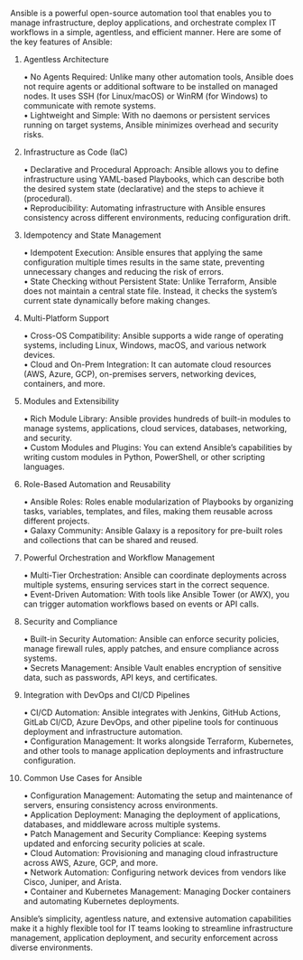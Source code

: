 Ansible is a powerful open-source automation tool that enables you to manage infrastructure, deploy applications, and orchestrate complex IT workflows in a simple, agentless, and efficient manner. Here are some of the key features of Ansible:  

1. Agentless Architecture  

    • No Agents Required: Unlike many other automation tools, Ansible does not require agents or additional software to be installed on managed nodes. It uses SSH (for Linux/macOS) or WinRM (for Windows) to communicate with remote systems.  
    • Lightweight and Simple: With no daemons or persistent services running on target systems, Ansible minimizes overhead and security risks.  

2. Infrastructure as Code (IaC)  

    • Declarative and Procedural Approach: Ansible allows you to define infrastructure using YAML-based Playbooks, which can describe both the desired system state (declarative) and the steps to achieve it (procedural).  
    • Reproducibility: Automating infrastructure with Ansible ensures consistency across different environments, reducing configuration drift.  

3. Idempotency and State Management  

   • Idempotent Execution: Ansible ensures that applying the same configuration multiple times results in the same state, preventing unnecessary changes and reducing the risk of errors.  
   • State Checking without Persistent State: Unlike Terraform, Ansible does not maintain a central state file. Instead, it checks the system’s current state dynamically before making changes.  

4. Multi-Platform Support  

   • Cross-OS Compatibility: Ansible supports a wide range of operating systems, including Linux, Windows, macOS, and various network devices.  
   • Cloud and On-Prem Integration: It can automate cloud resources (AWS, Azure, GCP), on-premises servers, networking devices, containers, and more.  

5. Modules and Extensibility  

   • Rich Module Library: Ansible provides hundreds of built-in modules to manage systems, applications, cloud services, databases, networking, and security.  
   • Custom Modules and Plugins: You can extend Ansible’s capabilities by writing custom modules in Python, PowerShell, or other scripting languages.  

6. Role-Based Automation and Reusability  

   • Ansible Roles: Roles enable modularization of Playbooks by organizing tasks, variables, templates, and files, making them reusable across different projects.  
   • Galaxy Community: Ansible Galaxy is a repository for pre-built roles and collections that can be shared and reused.  

7. Powerful Orchestration and Workflow Management  

   • Multi-Tier Orchestration: Ansible can coordinate deployments across multiple systems, ensuring services start in the correct sequence.  
   • Event-Driven Automation: With tools like Ansible Tower (or AWX), you can trigger automation workflows based on events or API calls.  

8. Security and Compliance  

   • Built-in Security Automation: Ansible can enforce security policies, manage firewall rules, apply patches, and ensure compliance across systems.  
   • Secrets Management: Ansible Vault enables encryption of sensitive data, such as passwords, API keys, and certificates.  

9. Integration with DevOps and CI/CD Pipelines  

   • CI/CD Automation: Ansible integrates with Jenkins, GitHub Actions, GitLab CI/CD, Azure DevOps, and other pipeline tools for continuous deployment and infrastructure automation.  
   • Configuration Management: It works alongside Terraform, Kubernetes, and other tools to manage application deployments and infrastructure configuration.  

10. Common Use Cases for Ansible  

    • Configuration Management: Automating the setup and maintenance of servers, ensuring consistency across environments.  
    • Application Deployment: Managing the deployment of applications, databases, and middleware across multiple systems.  
    • Patch Management and Security Compliance: Keeping systems updated and enforcing security policies at scale.  
    • Cloud Automation: Provisioning and managing cloud infrastructure across AWS, Azure, GCP, and more.  
    • Network Automation: Configuring network devices from vendors like Cisco, Juniper, and Arista.  
    • Container and Kubernetes Management: Managing Docker containers and automating Kubernetes deployments.      

Ansible’s simplicity, agentless nature, and extensive automation capabilities make it a highly flexible tool for IT teams looking to streamline infrastructure management, application deployment, and security enforcement across diverse environments.
